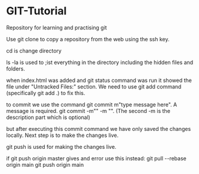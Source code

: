 # GIT-Tutorial
Repository for learning and practising git


Use git clone to copy a repository from the web using the ssh key.

cd is change directory

ls -la is used to ;ist everything in the directory including the hidden files and folders.

when index.html was added and git status command was run it showed the file under "Untracked Files:" section. We need to use git add command (specifically git add .) to fix this. 

to commit we use the command git commit m"type message here". A message is required. 
git commit -m"" -m "". (The second -m is the description part which is optional)

but after executing this commit command we have only saved the changes locally. Next step is to make the changes live. 


git push is used for making the changes live. 


if git push origin master gives and error use this instead:
    git pull --rebase origin main
    git push origin main